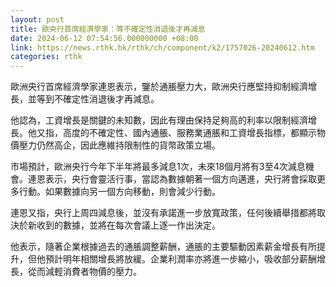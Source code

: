 ```yaml
---
layout: post
title: 歐央行首席經濟學家：等不確定性消退後才再減息
date: 2024-06-12 07:54:56.000000000 +08:00
link: https://news.rthk.hk/rthk/ch/component/k2/1757026-20240612.htm
categories: rthk
---
```


歐洲央行首席經濟學家連恩表示，鑒於通脹壓力大，歐洲央行應堅持抑制經濟增長，並等到不確定性消退後才再減息。

他認為，工資增長是關鍵的未知數，因此有理由保持足夠高的利率以限制經濟增長。他又指，高度的不確定性、國內通脹、服務業通脹和工資增長指標，都顯示物價壓力仍然高企，因此應維持限制性的貨幣政策立場。

市場預計，歐洲央行今年下半年將最多減息1次，未來18個月將有3至4次減息機會。連恩表示，央行會靈活行事，當認為數據朝著一個方向邁進，央行將會採取更多行動。如果數據向另一個方向移動，則會減少行動。

連恩又指，央行上周四減息後，並沒有承諾進一步放寬政策，任何後續舉措都將取決於新收到的數據，並將在每次會議上逐一作出決定。

他表示，隨著企業根據過去的通脹調整薪酬，通脹的主要驅動因素薪金增長有所提升，但他預計明年相關增長將放緩。企業利潤率亦將進一步縮小，吸收部分薪酬增長，從而減輕消費者物價的壓力。
